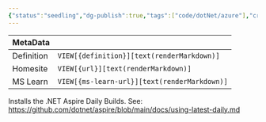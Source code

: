 ```yaml
---
{"status":"seedling","dg-publish":true,"tags":["code/dotNet/azure"],"creation_date":"2024-05-10 09:55","definition":"undefined","ms-learn-url":"undefined","url":"undefined","aliases":null,"permalink":"/code/dot-net-aspire-daily-build/","dgPassFrontmatter":true}
---
```



| MetaData   |                                              |
| ---------- | -------------------------------------------- |
| Definition | `VIEW[{definition}][text(renderMarkdown)]`   |
| Homesite   | `VIEW[{url}][text(renderMarkdown)]`          |
| MS Learn   | `VIEW[{ms-learn-url}][text(renderMarkdown)]` |

Installs the .NET Aspire Daily Builds. See: https://github.com/dotnet/aspire/blob/main/docs/using-latest-daily.md
